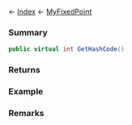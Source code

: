 ← [Index](Api-Index) ← [MyFixedPoint](VRage.MyFixedPoint)

### Summary

```csharp
public virtual int GetHashCode()
```

### Returns

### Example

### Remarks


